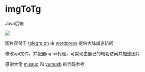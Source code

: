 # imgToTg

Java后端

![](https://i3.wp.com/telegra.ph/file/c1da2a44a677a876b04d4.png)

图片存储于 [telegra.ph](https://telegra.ph) 由 [wordpress](https://wordpress.com) 提供大陆加速访问 

修改api文件，并配置nginx代理，可实现由自己的域名访问并加速图片




感谢大佬 [missuo](https://github.com/missuo/Telegraph-Image-Hosting) 和 [yumusb](https://github.com/yumusb/autoPicCdn) 的代码参考



